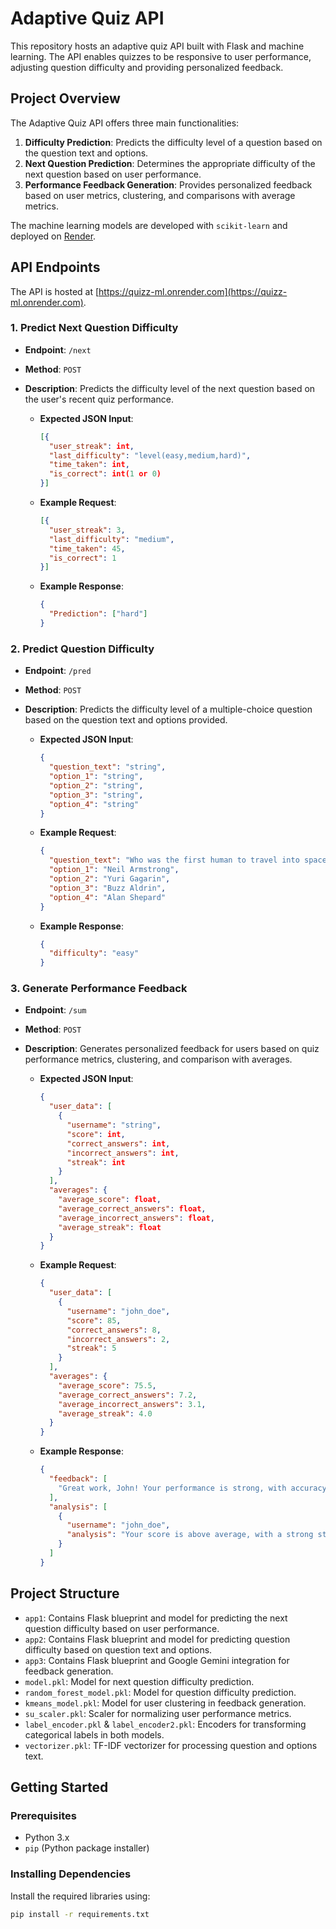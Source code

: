 # Adaptive Quiz API

This repository hosts an adaptive quiz API built with Flask and machine learning. The API enables quizzes to be responsive to user performance, adjusting question difficulty and providing personalized feedback.

## Project Overview

The Adaptive Quiz API offers three main functionalities:

1. **Difficulty Prediction**: Predicts the difficulty level of a question based on the question text and options.
2. **Next Question Prediction**: Determines the appropriate difficulty of the next question based on user performance.
3. **Performance Feedback Generation**: Provides personalized feedback based on user metrics, clustering, and comparisons with average metrics.

The machine learning models are developed with `scikit-learn` and deployed on [Render](https://render.com).

## API Endpoints

The API is hosted at [https://quizz-ml.onrender.com](https://quizz-ml.onrender.com).

### 1. Predict Next Question Difficulty

- **Endpoint**: `/next`
- **Method**: `POST`
- **Description**: Predicts the difficulty level of the next question based on the user's recent quiz performance.
  
  - **Expected JSON Input**:
    ```json
    [{
      "user_streak": int,
      "last_difficulty": "level(easy,medium,hard)",
      "time_taken": int,
      "is_correct": int(1 or 0)
    }]
    ```
  - **Example Request**:
    ```json
    [{
      "user_streak": 3,
      "last_difficulty": "medium",
      "time_taken": 45,
      "is_correct": 1
    }]
    ```
  - **Example Response**:
    ```json
    {
      "Prediction": ["hard"]
    }
    ```

### 2. Predict Question Difficulty

- **Endpoint**: `/pred`
- **Method**: `POST`
- **Description**: Predicts the difficulty level of a multiple-choice question based on the question text and options provided.

  - **Expected JSON Input**:
    ```json
    {
      "question_text": "string",
      "option_1": "string",
      "option_2": "string",
      "option_3": "string",
      "option_4": "string"
    }
    ```
  - **Example Request**:
    ```json
    {
      "question_text": "Who was the first human to travel into space?",
      "option_1": "Neil Armstrong",
      "option_2": "Yuri Gagarin",
      "option_3": "Buzz Aldrin",
      "option_4": "Alan Shepard"
    }
    ```
  - **Example Response**:
    ```json
    {
      "difficulty": "easy"
    }
    ```

### 3. Generate Performance Feedback

- **Endpoint**: `/sum`
- **Method**: `POST`
- **Description**: Generates personalized feedback for users based on quiz performance metrics, clustering, and comparison with averages.
  
  - **Expected JSON Input**:
    ```json
    {
      "user_data": [
        {
          "username": "string",
          "score": int,
          "correct_answers": int,
          "incorrect_answers": int,
          "streak": int
        }
      ],
      "averages": {
        "average_score": float,
        "average_correct_answers": float,
        "average_incorrect_answers": float,
        "average_streak": float
      }
    }
    ```
  - **Example Request**:
    ```json
    {
      "user_data": [
        {
          "username": "john_doe",
          "score": 85,
          "correct_answers": 8,
          "incorrect_answers": 2,
          "streak": 5
        }
      ],
      "averages": {
        "average_score": 75.5,
        "average_correct_answers": 7.2,
        "average_incorrect_answers": 3.1,
        "average_streak": 4.0
      }
    }
    ```
  - **Example Response**:
    ```json
    {
      "feedback": [
        "Great work, John! Your performance is strong, with accuracy above the average. Keep pushing for perfection!"
      ],
      "analysis": [
        {
          "username": "john_doe",
          "analysis": "Your score is above average, with a strong streak. Work on reducing errors for even higher accuracy."
        }
      ]
    }
    ```

## Project Structure

- `app1`: Contains Flask blueprint and model for predicting the next question difficulty based on user performance.
- `app2`: Contains Flask blueprint and model for predicting question difficulty based on question text and options.
- `app3`: Contains Flask blueprint and Google Gemini integration for feedback generation.
- `model.pkl`: Model for next question difficulty prediction.
- `random_forest_model.pkl`: Model for question difficulty prediction.
- `kmeans_model.pkl`: Model for user clustering in feedback generation.
- `su_scaler.pkl`: Scaler for normalizing user performance metrics.
- `label_encoder.pkl` & `label_encoder2.pkl`: Encoders for transforming categorical labels in both models.
- `vectorizer.pkl`: TF-IDF vectorizer for processing question and options text.

## Getting Started

### Prerequisites

- Python 3.x
- `pip` (Python package installer)

### Installing Dependencies

Install the required libraries using:

```bash
pip install -r requirements.txt
